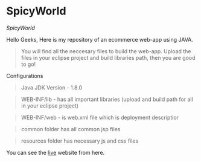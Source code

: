 # SpicyWorld
*SpicyWorld*

Hello Geeks, Here is my repository of an ecommerce web-app using JAVA.

>You will find all the neccesary files to build the web-app. Upload the files in your eclipse project and build libraries path, then you are good to go!

Configurations
  >Java JDK Version - 1.8.0

  >WEB-INF/lib - has all important libraries (upload and build path for all in your eclipse project)
  
  >WEB-INF/web - is web.xml file which is deployment descriptior
  
  >common folder has all common jsp files
  
  >resources folder has necessary js and css files
  
You can see the [live](http://www.spicyworld.com.au) website from here.
